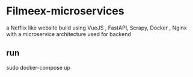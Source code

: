 # Filmeex-microservices
a Netflix like website build using VueJS , FastAPI, Scrapy, Docker , Nginx with a microservice architecture used for backend

## run
sudo docker-compose up
